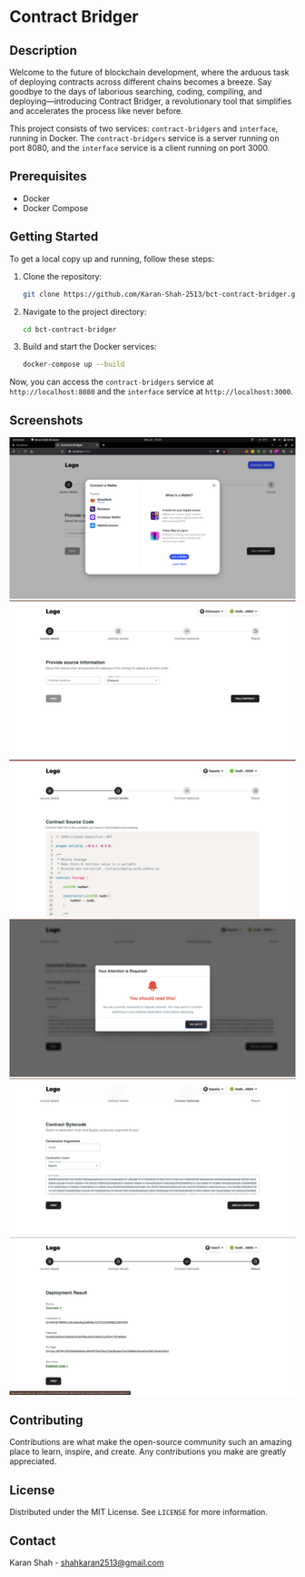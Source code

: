 # Contract Bridger

## Description

Welcome to the future of blockchain development, where the arduous task of deploying contracts across different chains becomes a breeze. Say goodbye to the days of laborious searching, coding, compiling, and deploying—introducing Contract Bridger, a revolutionary tool that simplifies and accelerates the process like never before.

This project consists of two services: `contract-bridgers` and `interface`, running in Docker. The `contract-bridgers` service is a server running on port 8080, and the `interface` service is a client running on port 3000.

## Prerequisites

- Docker
- Docker Compose

## Getting Started

To get a local copy up and running, follow these steps:

1. Clone the repository:

   ```bash
   git clone https://github.com/Karan-Shah-2513/bct-contract-bridger.git
   ```

2. Navigate to the project directory:

   ```bash
   cd bct-contract-bridger
   ```

3. Build and start the Docker services:
   ```bash
   docker-compose up --build
   ```

Now, you can access the `contract-bridgers` service at `http://localhost:8080` and the `interface` service at `http://localhost:3000`.

## Screenshots

![ss 0](https://raw.githubusercontent.com/Karan-Shah-2513/bct-contract-bridger/main/screenshots/ss0.png)
![ss 1](https://raw.githubusercontent.com/Karan-Shah-2513/bct-contract-bridger/main/screenshots/ss1.png)
![ss 2](https://raw.githubusercontent.com/Karan-Shah-2513/bct-contract-bridger/main/screenshots/ss2.png)
![ss 3](https://raw.githubusercontent.com/Karan-Shah-2513/bct-contract-bridger/main/screenshots/ss3.png)
![ss 4](https://raw.githubusercontent.com/Karan-Shah-2513/bct-contract-bridger/main/screenshots/ss4.png)
![ss 5](https://raw.githubusercontent.com/Karan-Shah-2513/bct-contract-bridger/main/screenshots/ss5.png)

## Contributing

Contributions are what make the open-source community such an amazing place to learn, inspire, and create. Any contributions you make are greatly appreciated.

## License

Distributed under the MIT License. See `LICENSE` for more information.

## Contact

Karan Shah - shahkaran2513@gmail.com
